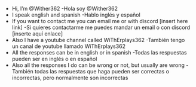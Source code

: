 
- Hi, I’m @Wither362
-Hola soy @Wither362
- I speak english and spanish
-Hablo inglés y español
- If you want to contact me you can email me or with discord [insert here link]
-Si quieres contactarme me puedes mandar un email o con discord [inserte aquí enlace]
- Also I have a youtube channel called WiThErplays362
-También tengo un canal de youtube llamado WiThErplays362
- All the responses can be in english or in spanish
-Todas las respuestas pueden ser en inglés o en español
- Also all the responses I do can be wrong or not, but usually are wrong
-También todas las respuestas que haga pueden ser correctas o incorrectas, pero normalmente son incorrectas


<!---
Wither362/Wither362 is a ✨ special ✨ repository because its `README.md` (this file) appears on your GitHub profile.
You can click the Preview link to take a look at your changes.
--->
